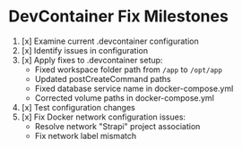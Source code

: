 # DevContainer Fix Milestones

1. [x] Examine current .devcontainer configuration
2. [x] Identify issues in configuration
3. [x] Apply fixes to .devcontainer setup:
   - Fixed workspace folder path from `/app` to `/opt/app`
   - Updated postCreateCommand paths
   - Fixed database service name in docker-compose.yml
   - Corrected volume paths in docker-compose.yml
4. [x] Test configuration changes
5. [x] Fix Docker network configuration issues:
   - Resolve network "Strapi" project association
   - Fix network label mismatch

